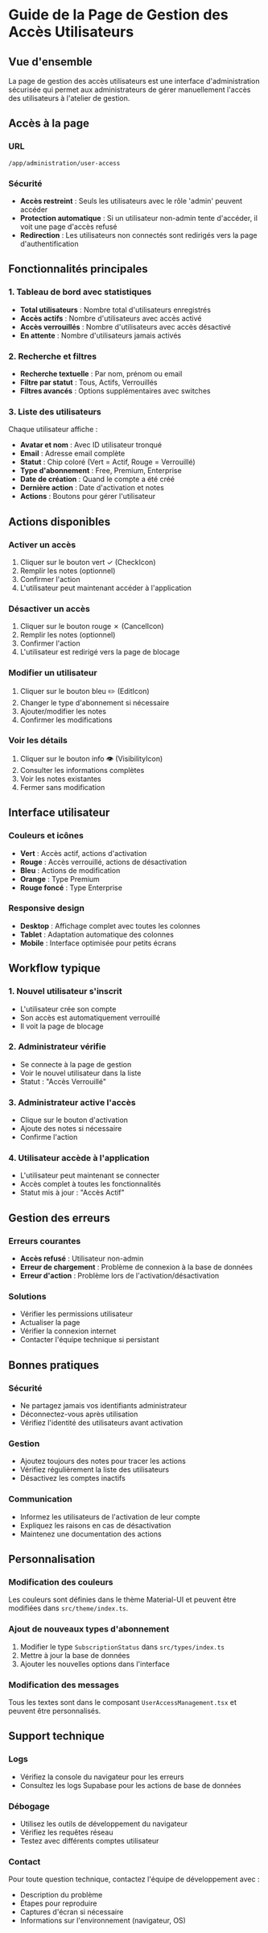 # Guide de la Page de Gestion des Accès Utilisateurs

## Vue d'ensemble

La page de gestion des accès utilisateurs est une interface d'administration sécurisée qui permet aux administrateurs de gérer manuellement l'accès des utilisateurs à l'atelier de gestion.

## Accès à la page

### URL
```
/app/administration/user-access
```

### Sécurité
- **Accès restreint** : Seuls les utilisateurs avec le rôle 'admin' peuvent accéder
- **Protection automatique** : Si un utilisateur non-admin tente d'accéder, il voit une page d'accès refusé
- **Redirection** : Les utilisateurs non connectés sont redirigés vers la page d'authentification

## Fonctionnalités principales

### 1. Tableau de bord avec statistiques
- **Total utilisateurs** : Nombre total d'utilisateurs enregistrés
- **Accès actifs** : Nombre d'utilisateurs avec accès activé
- **Accès verrouillés** : Nombre d'utilisateurs avec accès désactivé
- **En attente** : Nombre d'utilisateurs jamais activés

### 2. Recherche et filtres
- **Recherche textuelle** : Par nom, prénom ou email
- **Filtre par statut** : Tous, Actifs, Verrouillés
- **Filtres avancés** : Options supplémentaires avec switches

### 3. Liste des utilisateurs
Chaque utilisateur affiche :
- **Avatar et nom** : Avec ID utilisateur tronqué
- **Email** : Adresse email complète
- **Statut** : Chip coloré (Vert = Actif, Rouge = Verrouillé)
- **Type d'abonnement** : Free, Premium, Enterprise
- **Date de création** : Quand le compte a été créé
- **Dernière action** : Date d'activation et notes
- **Actions** : Boutons pour gérer l'utilisateur

## Actions disponibles

### Activer un accès
1. Cliquer sur le bouton vert ✓ (CheckIcon)
2. Remplir les notes (optionnel)
3. Confirmer l'action
4. L'utilisateur peut maintenant accéder à l'application

### Désactiver un accès
1. Cliquer sur le bouton rouge ✗ (CancelIcon)
2. Remplir les notes (optionnel)
3. Confirmer l'action
4. L'utilisateur est redirigé vers la page de blocage

### Modifier un utilisateur
1. Cliquer sur le bouton bleu ✏️ (EditIcon)
2. Changer le type d'abonnement si nécessaire
3. Ajouter/modifier les notes
4. Confirmer les modifications

### Voir les détails
1. Cliquer sur le bouton info 👁️ (VisibilityIcon)
2. Consulter les informations complètes
3. Voir les notes existantes
4. Fermer sans modification

## Interface utilisateur

### Couleurs et icônes
- **Vert** : Accès actif, actions d'activation
- **Rouge** : Accès verrouillé, actions de désactivation
- **Bleu** : Actions de modification
- **Orange** : Type Premium
- **Rouge foncé** : Type Enterprise

### Responsive design
- **Desktop** : Affichage complet avec toutes les colonnes
- **Tablet** : Adaptation automatique des colonnes
- **Mobile** : Interface optimisée pour petits écrans

## Workflow typique

### 1. Nouvel utilisateur s'inscrit
- L'utilisateur crée son compte
- Son accès est automatiquement verrouillé
- Il voit la page de blocage

### 2. Administrateur vérifie
- Se connecte à la page de gestion
- Voir le nouvel utilisateur dans la liste
- Statut : "Accès Verrouillé"

### 3. Administrateur active l'accès
- Clique sur le bouton d'activation
- Ajoute des notes si nécessaire
- Confirme l'action

### 4. Utilisateur accède à l'application
- L'utilisateur peut maintenant se connecter
- Accès complet à toutes les fonctionnalités
- Statut mis à jour : "Accès Actif"

## Gestion des erreurs

### Erreurs courantes
- **Accès refusé** : Utilisateur non-admin
- **Erreur de chargement** : Problème de connexion à la base de données
- **Erreur d'action** : Problème lors de l'activation/désactivation

### Solutions
- Vérifier les permissions utilisateur
- Actualiser la page
- Vérifier la connexion internet
- Contacter l'équipe technique si persistant

## Bonnes pratiques

### Sécurité
- Ne partagez jamais vos identifiants administrateur
- Déconnectez-vous après utilisation
- Vérifiez l'identité des utilisateurs avant activation

### Gestion
- Ajoutez toujours des notes pour tracer les actions
- Vérifiez régulièrement la liste des utilisateurs
- Désactivez les comptes inactifs

### Communication
- Informez les utilisateurs de l'activation de leur compte
- Expliquez les raisons en cas de désactivation
- Maintenez une documentation des actions

## Personnalisation

### Modification des couleurs
Les couleurs sont définies dans le thème Material-UI et peuvent être modifiées dans `src/theme/index.ts`.

### Ajout de nouveaux types d'abonnement
1. Modifier le type `SubscriptionStatus` dans `src/types/index.ts`
2. Mettre à jour la base de données
3. Ajouter les nouvelles options dans l'interface

### Modification des messages
Tous les textes sont dans le composant `UserAccessManagement.tsx` et peuvent être personnalisés.

## Support technique

### Logs
- Vérifiez la console du navigateur pour les erreurs
- Consultez les logs Supabase pour les actions de base de données

### Débogage
- Utilisez les outils de développement du navigateur
- Vérifiez les requêtes réseau
- Testez avec différents comptes utilisateur

### Contact
Pour toute question technique, contactez l'équipe de développement avec :
- Description du problème
- Étapes pour reproduire
- Captures d'écran si nécessaire
- Informations sur l'environnement (navigateur, OS)
